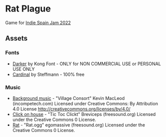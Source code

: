 # Rat Plague
Game for [Indie Spain Jam 2022](https://itch.io/jam/indie-spain-jam)
## Assets

### Fonts
 - [Darker](https://www.dafont.com/darker.font) by Kong Font - ONLY for NON COMMERCIAL USE or PERSONAL USE ONLY
 - [Cardinal](https://www.dafont.com/cardinal.font?fpp=200) by Steffmann - 100% free

### Music
- [Background music](https://incompetech.com/music/royalty-free/music.html) - "Village Consort" Kevin MacLeod (incompetech.com) Licensed under Creative Commons: By Attribution 4.0 License http://creativecommons.org/licenses/by/4.0/
- [Click on house](https://freesound.org/people/Breviceps/sounds/448081/) - "Tic Toc Clickt" Breviceps (freesound.org) Licensed under the Creative Commons 0 License.
- [Rat](https://freesound.org/people/egomassive/sounds/536753/) - "Rat.ogg" egomassive (freesound.org) Licensed under the Creative Commons 0 License.